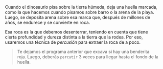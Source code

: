 Cuando el dinosaurio pisa sobre la tierra húmeda, deja una huella marcada, como la que hacemos cuando pisamos sobre barro o la arena de la playa. Luego, se deposita arena sobre esa marca que, después de millones de años, se endurece y se convierte en roca.  

Esa roca es la que debemos desenterrar, teniendo en cuenta que tiene cierta profundidad y dureza distinta a la tierra que la rodea. Por eso, usaremos una técnica de *percusión* para extraer la roca de a poco.

> Te dejamos el programa anterior que excava si hay una benderita roja. Luego, deberás `percutir` 3 veces para llegar hasta el fondo de la huella. 
